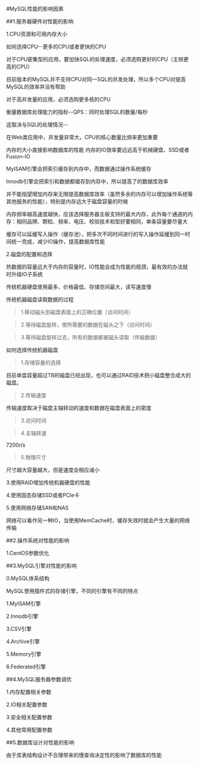 #MySQL性能的影响因素

##1.服务器硬件对性能的影响

1.CPU资源和可用内存大小

如何选择CPU--更多的CPU或者更快的CPU

对于CPU密集型的应用，要加快SQL的处理速度，必须选购更好的CPU（主频更高的CPU）

目前版本的MySQL并不支持CPU对同一SQL的并发处理，所以多个CPU对提高MySQL的效率并没有帮助

对于高并发量的应用，必须选购更多核的CPU

衡量数据库处理能力的指标--QPS：同时处理SQL的数量/每秒

这取决与SQL的处理情况--

在Web类应用中，并发量非常大，CPU的核心数量比频率更加重要

内存的大小直接影响数据库的性能 内存的IO效率要远远高于机械硬盘、SSD或者Fusion-IO

MyISAM引擎会把索引缓存到内存中，而数据通过操作系统缓存

Innodb引擎会把索引和数据都缓存到内存中，所以提高了的数据库效率

并不能指望增加内存来无限提高数据库效率（虽然多余的内存可以增加操作系统等其他服务的性能），特别是内存远大于磁盘容量的时候

内存频率越高速度越快，应该选择服务器主板支持的最大内存，此外每个通道的内存：相同品牌、颗粒、频率、电压、校验技术和型好要相同，单条容量要尽量大

缓存可以延缓写入操作（缓存池），把多次不同时间进行的写入操作延缓到同一时间统一完成，减少IO操作，提高数据库性能

2.磁盘的配置和选择

热数据的容量远大于内存的容量时，IO性能会成为性能的瓶颈，最有效的办法就时升级IO子系统

传统机器硬盘使用最多、价格最低、存储空间最大，读写速度慢

传统机器磁盘读取数据的过程

>1.移动磁头到磁盘表面上的正确位置（访问时间）

>2.等待磁盘旋转，使所需要的数据在磁头之下（访问时间）

>3.等待磁盘旋转过去，所有的数据都被磁头读取（传输数据）

如何选择传统机器磁盘

>1.存储容量的选择

目前单盘容量超过TB的磁盘已经出现，也可以通过RAID技术把小磁盘整合成大的磁盘。

>2.传输速度

传输速度取决于磁盘主轴转动的速度和数据在磁盘表面上的密度

>3.访问时间

>4.主轴转速

7200r/s 

>5.物理尺寸

尺寸越大容量越大，但是速度会相应减小

3.使用RAID增加传统机器硬盘的性能

4.使用固态存储SSD或者PCIe卡

5.使用网络存储SAN和NAS

网络可以看作另一种IO，当使用MemCache时，缓存失效时就会产生大量的网络传输

##2.操作系统对性能的影响

1.CentOS参数优化

##3.MySQL引擎对性能的影响

0.MySQL体系结构

MySQL使用插件式的存储引擎，不同的引擎有不同的特点

1.MyISAM引擎

2.Innodb引擎

3.CSV引擎

4.Archive引擎

5.Memory引擎

6.Federated引擎

##4.MySQL服务器参数调优

1.内存配置相关参数

2.IO相关配置参数

3.安全相关配置参数

4.其他常用配置参数

##5.数据库设计对性能的影响

由于库表结构设计不合理带来的慢查询决定性的影响了数据库的性能
